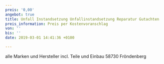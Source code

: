 ```yaml
---
preis: '0,00'
angebot: true
title: Unfall Instandsetzung Unfallinstandsetzung Reparatur Gutachten
preis_information: Preis per Kostenvoranschlag
von: ''
bis: ''
date: 2019-03-01 14:41:36 +0100

---
```

alle Marken und Hersteller incl. Teile und Einbau 58730 Fröndenberg